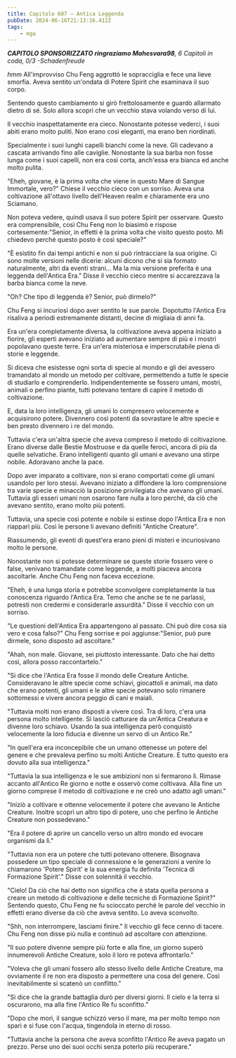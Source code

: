 ```yaml
---
title: Capitolo 607 – Antica Leggenda
pubDate: 2024-06-16T21:13:16.412Z
tags:
    - mga
---
```



<em><strong>CAPITOLO SPONSORIZZATO ringraziamo Mahesvara98</strong>,
6 Capitoli in coda, 0/3
-Schadenfreude</em>


*hmm* All'improvviso Chu Feng aggrottò le sopracciglia e fece una lieve smorfia. Aveva sentito un'ondata di Potere Spirit che esaminava il suo corpo.


Sentendo questo cambiamento si girò frettolosamente e guardò allarmato dietro di sé. Solo allora scoprì che un vecchio stava volando verso di lui.


Il vecchio inaspettatamente era cieco. Nonostante potesse vederci, i suoi abiti erano molto puliti. Non erano così eleganti, ma erano ben riordinati.


Specialmente i suoi lunghi capelli bianchi come la neve. Gli cadevano a cascata arrivando fino alle caviglie. Nonostante la sua barba non fosse lunga come i suoi capelli, non era così corta, anch'essa era bianca ed anche molto pulita.


"Eheh, giovane, è la prima volta che viene in questo Mare di Sangue Immortale, vero?" Chiese il vecchio cieco con un sorriso. Aveva una coltivazione all'ottavo livello dell'Heaven realm e chiaramente era uno Sciamano.


Non poteva vedere, quindi usava il suo potere Spirit per osservare. Questo era comprensibile, così Chu Feng non lo biasimò e rispose cortesemente:"Senior, in effetti è la prima volta che visito questo posto. Mi chiedevo perché questo posto è così speciale?"


"È esistito fin dai tempi antichi e non si può rintracciare la sua origine. Ci sono molte versioni nelle dicerie: alcuni dicono che si sia formato naturalmente, altri da eventi strani... Ma la mia versione preferita è una leggenda dell'Antica Era." Disse il vecchio cieco mentre si accarezzava la barba bianca come la neve.


"Oh? Che tipo di leggenda è? Senior, può dirmelo?"


Chu Feng si incuriosì dopo aver sentito le sue parole. Dopotutto l'Antica Era risaliva a periodi estremamente distanti, decine di migliaia di anni fa.


Era un'era completamente diversa, la coltivazione aveva appena iniziato a fiorire, gli esperti avevano iniziato ad aumentare sempre di più e i mostri popolavano queste terre. Era un'era misteriosa e imperscrutabile piena di storie e leggende.


Si diceva che esistesse ogni sorta di specie al mondo e gli dei avessero tramandato al mondo un metodo per coltivare, permettendo a tutte le specie di studiarlo e comprenderlo. Indipendentemente se fossero umani, mostri, animali o perfino piante, tutti potevano tentare di capire il metodo di coltivazione.


E, data la loro intelligenza, gli umani lo compresero velocemente e acquisirono potere. Divennero così potenti da sovrastare le altre specie e ben presto divennero i re del mondo.


Tuttavia c'era un'altra specie che aveva compreso il metodo di coltivazione. Erano diverse dalle Bestie Mostruose e da quelle feroci, ancora di più da quelle selvatiche. Erano intelligenti quanto gli umani e avevano una stirpe nobile. Adoravano anche la pace.


Dopo aver imparato a coltivare, non si erano comportati come gli umani usandolo per loro stessi. Avevano iniziato a diffondere la loro comprensione tra varie specie e minacciò la posizione privilegiata che avevano gli umani. Tuttavia gli esseri umani non osarono fare nulla a loro perché, da ciò che avevano sentito, erano molto più potenti.


Tuttavia, una specie così potente e nobile si estinse dopo l'Antica Era e non riapparì più. Così le persone li avevano definiti "Antiche Creature".


Riassumendo, gli eventi di quest'era erano pieni di misteri e incuriosivano molto le persone.


Nonostante non si potesse determinare se queste storie fossero vere o false, venivano tramandate come leggende, a molti piaceva ancora ascoltarle. Anche Chu Feng non faceva eccezione.


"Eheh, è una lunga storia e potrebbe sconvolgere completamente la tua conoscenza riguardo l'Antica Era. Temo che anche se te ne parlassi, potresti non credermi e considerarle assurdità." Disse il vecchio con un sorriso.


"Le questioni dell'Antica Era appartengono al passato. Chi può dire cosa sia vero e cosa falso?" Chu Feng sorrise e poi aggiunse:"Senior, può pure dirmele, sono disposto ad ascoltare."


"Ahah, non male. Giovane, sei piuttosto interessante. Dato che hai detto così, allora posso raccontartelo."


"Si dice che l'Antica Era fosse il mondo delle Creature Antiche. Consideravano le altre specie come schiavi, giocattoli e animali, ma dato che erano potenti, gli umani e le altre specie potevano solo rimanere sottomessi e vivere ancora peggio di cani e maiali.


"Tuttavia molti non erano disposti a vivere così. Tra di loro, c'era una persona molto intelligente. Si lasciò catturare da un'Antica Creatura e divenne loro schiavo. Usando la sua intelligenza però conquistò velocemente la loro fiducia e divenne un servo di un Antico Re."


"In quell'era era inconcepibile che un umano ottenesse un potere del genere e che prevaleva perfino su molti Antiche Creature. E tutto questo era dovuto alla sua intelligenza."


"Tuttavia la sua intelligenza e le sue ambizioni non si fermarono lì. Rimase accanto all'Antico Re giorno e notte e osservò come coltivava. Alla fine un giorno comprese il metodo di coltivazione e ne creò uno adatto agli umani."


"Iniziò a coltivare e ottenne velocemente il potere che avevano le Antiche Creature. Inoltre scoprì un altro tipo di potere, uno che perfino le Antiche Creature non possedevano."


"Era il potere di aprire un cancello verso un altro mondo ed evocare organismi da lì."


"Tuttavia non era un potere che tutti potevano ottenere. Bisognava possedere un tipo speciale di connessione e le generazioni a venire lo chiamarono 'Potere Spirit' e la sua energia fu definita 'Tecnica di Formazione Spirit'." Disse con solennità il vecchio.


"Cielo! Da ciò che hai detto non significa che è stata quella persona a creare un metodo di coltivazione e delle tecniche di Formazione Spirit?" Sentendo questo, Chu Feng ne fu scioccato perché le parole del vecchio in effetti erano diverse da ciò che aveva sentito. Lo aveva sconvolto.


"Shh, non interrompere, lasciami finire." Il vecchio gli fece cenno di tacere. Chu Feng non disse più nulla e continuò ad ascoltare con attenzione.


"Il suo potere divenne sempre più forte e alla fine, un giorno superò innumerevoli Antiche Creature, solo il loro re poteva affrontarlo."


"Voleva che gli umani fossero allo stesso livello delle Antiche Creature, ma ovviamente il re non era disposto a permettere una cosa del genere. Così inevitabilmente si scatenò un conflitto."


"Si dice che la grande battaglia durò per diversi giorni. Il cielo e la terra si oscurarono, ma alla fine l'Antico Re fu sconfitto."


"Dopo che morì, il sangue schizzò verso il mare, ma per molto tempo non sparì e si fuse con l'acqua, tingendola in eterno di rosso.


"Tuttavia anche la persona che aveva sconfitto l'Antico Re aveva pagato un prezzo. Perse uno dei suoi occhi senza poterlo più recuperare."
                                


                                



